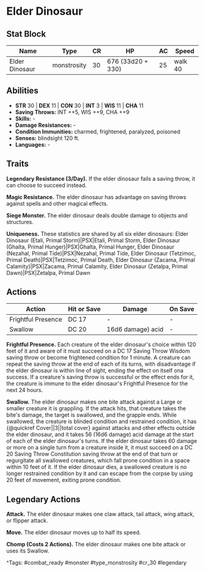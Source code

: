# Elder Dinosaur

## Stat Block

| Name | Type | CR | HP | AC | Speed |
|------|------|----|----|----|-------|
| Elder Dinosaur | monstrosity | 30 | 676 (33d20 + 330) | 25 | walk 40 |

## Abilities

- **STR** 30 | **DEX** 11 | **CON** 30 | **INT** 3 | **WIS** 11 | **CHA** 11
- **Saving Throws:** INT ++5, WIS ++9, CHA ++9  
- **Skills:** -  
- **Damage Resistances:** -  
- **Condition Immunities:** charmed, frightened, paralyzed, poisoned  
- **Senses:** blindsight 120 ft.  
- **Languages:** -

## Traits

**Legendary Resistance (3/Day).** If the elder dinosaur fails a saving throw, it can choose to succeed instead.

**Magic Resistance.** The elder dinosaur has advantage on saving throws against spells and other magical effects.

**Siege Monster.** The elder dinosaur deals double damage to objects and structures.

**Uniqueness.** These statistics are shared by all six elder dinosaurs: Elder Dinosaur (Etali, Primal Storm)|PSX|Etali, Primal Storm, Elder Dinosaur (Ghalta, Primal Hunger)|PSX|Ghalta, Primal Hunger, Elder Dinosaur (Nezahal, Primal Tide)|PSX|Nezahal, Primal Tide, Elder Dinosaur (Tetzimoc, Primal Death)|PSX|Tetzimoc, Primal Death, Elder Dinosaur (Zacama, Primal Calamity)|PSX|Zacama, Primal Calamity, Elder Dinosaur (Zetalpa, Primal Dawn)|PSX|Zetalpa, Primal Dawn


## Actions

| Action | Hit or Save | Damage | On Save |
|--------|--------------|--------|----------|
| Frightful Presence | DC 17 | - | - |
| Swallow | DC 20 | 16d6 damage) acid | - |

**Frightful Presence.** Each creature of the elder dinosaur's choice within 120 feet of it and aware of it must succeed on a DC 17 Saving Throw Wisdom saving throw or become frightened condition for 1 minute. A creature can repeat the saving throw at the end of each of its turns, with disadvantage if the elder dinosaur is within line of sight, ending the effect on itself ona success. If a creature's saving throw is successful or the effect ends for it, the creature is immune to the elder dinosaur's Frightful Presence for the next 24 hours.

**Swallow.** The elder dinosaur makes one bite attack against a Large or smaller creature it is grappling. If the attack hits, that creature takes the bite's damage, the target is swallowed, and the grapple ends. While swallowed, the creature is blinded condition and restrained condition, it has {@quickref Cover||3||total cover} against attacks and other effects outside the elder dinosaur, and it takes 56 (16d6 damage) acid damage at the start of each of the elder dinosaur's turns. If the elder dinosaur takes 60 damage or more on a single turn from a creature inside it, it must succeed on a DC 20 Saving Throw Constitution saving throw at the end of that turn or regurgitate all swallowed creatures, which fall prone condition in a space within 10 feet of it. If the elder dinosaur dies, a swallowed creature is no longer restrained condition by it and can escape from the corpse by using 20 feet of movement, exiting prone condition.

## Legendary Actions

**Attack.** The elder dinosaur makes one claw attack, tail attack, wing attack, or flipper attack.

**Move.** The elder dinosaur moves up to half its speed.

**Chomp (Costs 2 Actions).** The elder dinosaur makes one bite attack or uses its Swallow.



^Tags: #combat_ready #monster #type_monstrosity #cr_30 #legendary